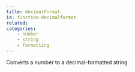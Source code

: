 ```yaml
---
title: decimalFormat
id: function-decimalformat
related:
categories:
    - number
    - string
    - formatting
---
```


Converts a number to a decimal-formatted string.